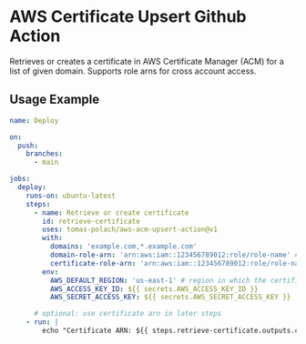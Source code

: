 # AWS Certificate Upsert Github Action

Retrieves or creates a certificate in AWS Certificate Manager (ACM) for a list of given domain.
Supports role arns for cross account access.

## Usage Example

```yaml
name: Deploy

on:
  push:
    branches:
      - main

jobs:
  deploy:
    runs-on: ubuntu-latest
    steps:
      - name: Retrieve or create certificate
        id: retrieve-certificate
        uses: tomas-polach/aws-acm-upsert-action@v1
        with:
          domains: 'example.com,*.example.com'
          domain-role-arn: 'arn:aws:iam::123456789012:role/role-name' # optional, domain is registered in another account
          certificate-role-arn: 'arn:aws:iam::123456789012:role/role-name' # optional, when creating a certificate in another account
        env:
          AWS_DEFAULT_REGION: 'us-east-1' # region in which the certificate should be created
          AWS_ACCESS_KEY_ID: ${{ secrets.AWS_ACCESS_KEY_ID }}
          AWS_SECRET_ACCESS_KEY: ${{ secrets.AWS_SECRET_ACCESS_KEY }}

      # optional: use certificate arn in later steps
    - run: |
        echo "Certificate ARN: ${{ steps.retrieve-certificate.outputs.certificate-arn }}"
```
